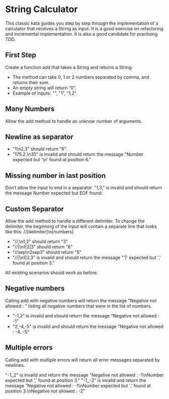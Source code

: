 # String Calculator
This classic kata guides you step by step through the implementation of a calculator that receives a String as input. 
It is a good exercise on refactoring and incremental implementation. It is also a good candidate for practising TDD.

## First Step
Create a function add that takes a String and returns a String:
- The method can take 0, 1 or 2 numbers separated by comma, and returns their sum.
- An empty string will return “0”.
- Example of inputs: "", "1", "1,2".
## Many Numbers
Allow the add method to handle an unknow number of arguments.

## Newline as separator
- "1\n2,3" should return "6".
- "175.2,\n35" is invalid and should return the message "Number expected but '\n' found at position 6."

## Missing number in last position
Don’t allow the input to end in a separator.
"1,3," is invalid and should return the message Number expected but EOF found.

## Custom Separator
Allow the add method to handle a different delimiter. To change the delimiter, the beginning of the input will contain 
a separate line that looks like this:
//[delimiter]\n[numbers]

- "//;\n1;2" should return "3"
- "//|\n1|2|3" should return "6"
- "//sep\n2sep3" should return "5"
- "//|\n1|2,3" is invalid and should return the message "'|' expected but ',' found at position 3."

All existing scenarios should work as before.

## Negative numbers
Calling add with negative numbers will return the message "Negative not allowed : " listing all negative numbers that 
were in the list of numbers.

- "-1,2" is invalid and should return the message "Negative not allowed : -1"
- "2,-4,-5" is invalid and should return the message "Negative not allowed : -4, -5"

## Multiple errors
Calling add with multiple errors will return all error messages separated by newlines.

"-1,,2" is invalid and return the message "Negative not allowed : -1\nNumber expected but ',' 
found at position 3." "-1,,-2" is invalid and return the message "Negative not allowed : 
-1\nNumber expected but ',' found at position 3.\nNegative not allowed : -2"